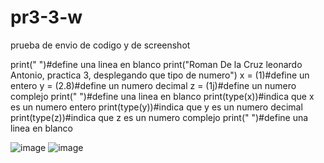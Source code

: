 # pr3-3-w
prueba de envio de codigo y de screenshot

print(" ")#define una linea en blanco
print("Roman De la Cruz leonardo Antonio, practica 3, desplegando que tipo de numero")
x = (1)#define un entero
y = (2.8)#define un numero decimal
z = (1j)#define un numero complejo
print(" ")#define una linea en blanco
print(type(x))#indica que x es un numero entero
print(type(y))#indica que y es un numero decimal
print(type(z))#indica que z es un numero complejo
print(" ")#define una linea en blanco

![image](https://github.com/user-attachments/assets/9cbc40b3-b929-4f62-afa3-92f661f13a02)
![image](https://github.com/user-attachments/assets/22e50906-ca31-4cd9-a752-d7ce8feb81d5)



